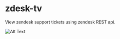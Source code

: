 # zdesk-tv
View zendesk support tickets using zendesk REST api. 

![Alt Text](https://media.giphy.com/media/vFKqnCdLPNOKc/giphy.gif)
